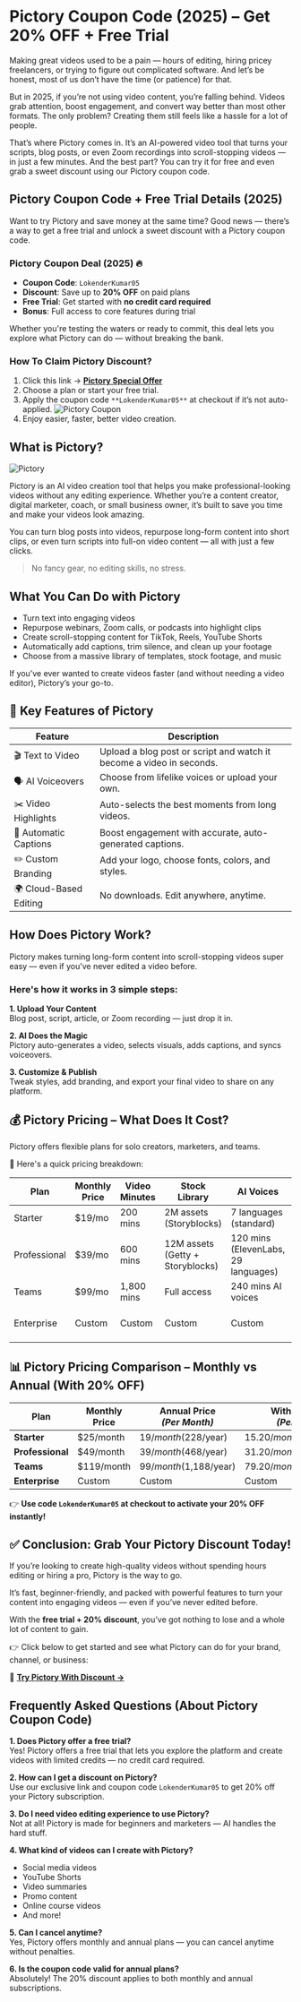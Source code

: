 # Pictory Coupon Code (2025) – Get 20% OFF + Free Trial

Making great videos used to be a pain — hours of editing, hiring pricey freelancers, or trying to figure out complicated software. And let’s be honest, most of us don’t have the time (or patience) for that.

But in 2025, if you’re not using video content, you’re falling behind. Videos grab attention, boost engagement, and convert way better than most other formats. The only problem? Creating them still feels like a hassle for a lot of people.

That’s where Pictory comes in. It’s an AI-powered video tool that turns your scripts, blog posts, or even Zoom recordings into scroll-stopping videos — in just a few minutes. And the best part? You can try it for free and even grab a sweet discount using our Pictory coupon code.


## Pictory Coupon Code + Free Trial Details (2025)

Want to try Pictory and save money at the same time? Good news — there’s a way to get a free trial and unlock a sweet discount with a Pictory coupon code.

### Pictory Coupon Deal (2025) 🔥 
- **Coupon Code**: `LokenderKumar05`  
- **Discount**: Save up to **20% OFF** on paid plans  
- **Free Trial**: Get started with **no credit card required**  
- **Bonus**: Full access to core features during trial

Whether you're testing the waters or ready to commit, this deal lets you explore what Pictory can do — without breaking the bank.

### How To Claim Pictory Discount?
1. Click this link → **[Pictory Special Offer](https://pictory.ai?ref=lokenderkumar5)**
2. Choose a plan or start your free trial.
3. Apply the coupon code `**LokenderKumar05**` at checkout if it’s not auto-applied.
![Pictory Coupon](images/Pictory%20coupon%20code.png)
4. Enjoy easier, faster, better video creation.

## What is Pictory?
![Pictory](images/Pictory.png)

Pictory is an AI video creation tool that helps you make professional-looking videos without any editing experience. Whether you’re a content creator, digital marketer, coach, or small business owner, it’s built to save you time and make your videos look amazing.

You can turn blog posts into videos, repurpose long-form content into short clips, or even turn scripts into full-on video content — all with just a few clicks.

> No fancy gear, no editing skills, no stress.


## What You Can Do with Pictory

- Turn text into engaging videos  
- Repurpose webinars, Zoom calls, or podcasts into highlight clips  
- Create scroll-stopping content for TikTok, Reels, YouTube Shorts  
- Automatically add captions, trim silence, and clean up your footage  
- Choose from a massive library of templates, stock footage, and music  

If you’ve ever wanted to create videos faster (and without needing a video editor), Pictory’s your go-to.


## 🔑 Key Features of Pictory

| Feature             | Description                                                                 |
|---------------------|-----------------------------------------------------------------------------|
| 🎬 Text to Video     | Upload a blog post or script and watch it become a video in seconds.       |
| 🗣️ AI Voiceovers     | Choose from lifelike voices or upload your own.                            |
| ✂️ Video Highlights  | Auto-selects the best moments from long videos.                            |
| 💬 Automatic Captions| Boost engagement with accurate, auto-generated captions.                   |
| ✏️ Custom Branding   | Add your logo, choose fonts, colors, and styles.                           |
| 🌍 Cloud-Based Editing| No downloads. Edit anywhere, anytime.                                     |


## How Does Pictory Work?

Pictory makes turning long-form content into scroll-stopping videos super easy — even if you’ve never edited a video before.

### Here's how it works in 3 simple steps:

**1. Upload Your Content**  
Blog post, script, article, or Zoom recording — just drop it in.

**2. AI Does the Magic**  
Pictory auto-generates a video, selects visuals, adds captions, and syncs voiceovers.

**3. Customize & Publish**  
Tweak styles, add branding, and export your final video to share on any platform.


## 💰 Pictory Pricing – What Does It Cost?

Pictory offers flexible plans for solo creators, marketers, and teams.

🔽 Here's a quick pricing breakdown:

| Plan         | Monthly Price | Video Minutes | Stock Library                    | AI Voices                            | Brand Kits | Best For                       |
|--------------|---------------|----------------|----------------------------------|--------------------------------------|------------|-------------------------------|
| Starter      | $19/mo        | 200 mins       | 2M assets (Storyblocks)          | 7 languages (standard)               | 1          | Beginners, bloggers           |
| Professional | $39/mo        | 600 mins       | 12M assets (Getty + Storyblocks) | 120 mins (ElevenLabs, 29 languages)  | 5          | Marketers, content teams      |
| Teams        | $99/mo        | 1,800 mins     | Full access                      | 240 mins AI voices                   | 10         | Agencies, collaborations      |
| Enterprise   | Custom        | Custom         | Custom                           | Custom                               | Unlimited  | Large brands, automation needs|

## 📊 Pictory Pricing Comparison – Monthly vs Annual (With 20% OFF)

| Plan         | Monthly Price | Annual Price <br>*(Per Month)* | With 20% OFF <br>*(Per Month)* | Max Saving <br>*(Annual)*     |
|--------------|---------------|----------------------------------|----------------------------------|-------------------------------|
| **Starter**      | $25/month      | $19/month ($228/year)           | $15.20/month ($182.40/year)     | $45.60/year                  |
| **Professional** | $49/month      | $39/month ($468/year)           | $31.20/month ($374.40/year)     | $93.60/year                  |
| **Teams**        | $119/month     | $99/month ($1,188/year)         | $79.20/month ($950.40/year)     | $237.60/year                 |
| **Enterprise**   | Custom         | Custom                          | Custom                          | Varies                       |

👉 **Use code `LokenderKumar05` at checkout to activate your 20% OFF instantly!**


## ✅ Conclusion: Grab Your Pictory Discount Today!

If you’re looking to create high-quality videos without spending hours editing or hiring a pro, Pictory is the way to go.

It’s fast, beginner-friendly, and packed with powerful features to turn your content into engaging videos — even if you’ve never edited before.

With the **free trial + 20% discount**, you’ve got nothing to lose and a whole lot of content to gain.

👉 Click below to get started and see what Pictory can do for your brand, channel, or business:

🎁 **[Try Pictory With Discount →](https://pictory.ai?ref=lokenderkumar5)**



## Frequently Asked Questions (About Pictory Coupon Code)

**1. Does Pictory offer a free trial?**  
Yes! Pictory offers a free trial that lets you explore the platform and create videos with limited credits — no credit card required.

**2. How can I get a discount on Pictory?**  
Use our exclusive link and coupon code `LokenderKumar05` to get 20% off your Pictory subscription.

**3. Do I need video editing experience to use Pictory?**  
Not at all! Pictory is made for beginners and marketers — AI handles the hard stuff.

**4. What kind of videos can I create with Pictory?**  
- Social media videos  
- YouTube Shorts  
- Video summaries  
- Promo content  
- Online course videos  
- And more!

**5. Can I cancel anytime?**  
Yes, Pictory offers monthly and annual plans — you can cancel anytime without penalties.

**6. Is the coupon code valid for annual plans?**  
Absolutely! The 20% discount applies to both monthly and annual subscriptions.
